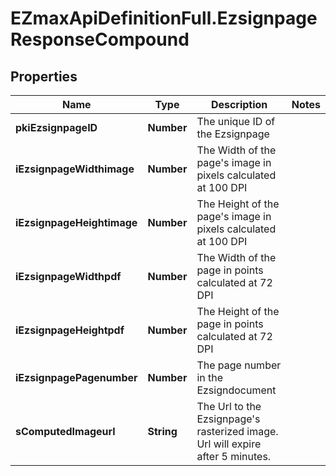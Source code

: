 # EZmaxApiDefinitionFull.EzsignpageResponseCompound

## Properties

Name | Type | Description | Notes
------------ | ------------- | ------------- | -------------
**pkiEzsignpageID** | **Number** | The unique ID of the Ezsignpage | 
**iEzsignpageWidthimage** | **Number** | The Width of the page&#39;s image in pixels calculated at 100 DPI | 
**iEzsignpageHeightimage** | **Number** | The Height of the page&#39;s image in pixels calculated at 100 DPI | 
**iEzsignpageWidthpdf** | **Number** | The Width of the page in points calculated at 72 DPI | 
**iEzsignpageHeightpdf** | **Number** | The Height of the page in points calculated at 72 DPI | 
**iEzsignpagePagenumber** | **Number** | The page number in the Ezsigndocument | 
**sComputedImageurl** | **String** | The Url to the Ezsignpage&#39;s rasterized image.  Url will expire after 5 minutes. | 


